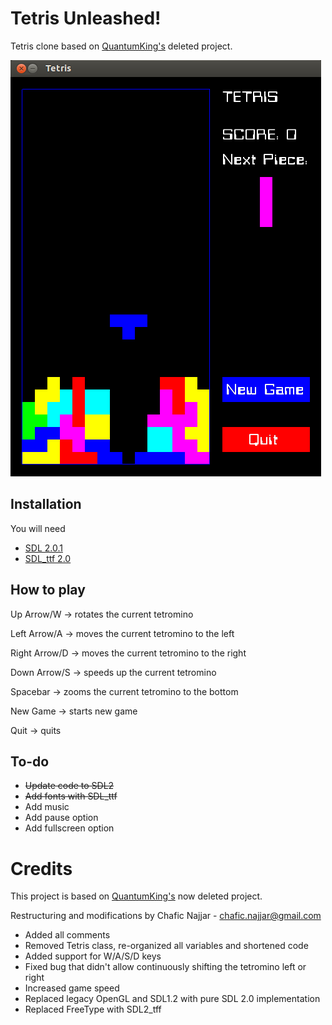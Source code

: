 Tetris Unleashed!
================

Tetris clone based on [QuantumKing's](https://github.com/QuantumKing) deleted project.

![alt text](./screenshots/tetris-unleashed-screenshot.png "Tetris Unleashed!")

## Installation

You will need
+ [SDL 2.0.1](http://www.libsdl.org/)
+ [SDL_ttf 2.0](http://www.libsdl.org/projects/SDL_ttf/)

## How to play

Up Arrow/W      -> rotates the current tetromino

Left Arrow/A    -> moves the current tetromino to the left

Right Arrow/D   -> moves the current tetromino to the right

Down Arrow/S    -> speeds up the current tetromino

Spacebar        -> zooms the current tetromino to the bottom


New Game        -> starts new game

Quit            -> quits

## To-do

+ ~~Update code to SDL2~~
+ ~~Add fonts with SDL_ttf~~
+ Add music
+ Add pause option
+ Add fullscreen option 

# Credits

This project is based on [QuantumKing's](https://github.com/QuantumKing) now deleted project. 

Restructuring and modifications by Chafic Najjar - chafic.najjar@gmail.com
+ Added all comments
+ Removed Tetris class, re-organized all variables and shortened code 
+ Added support for W/A/S/D keys
+ Fixed bug that didn't allow continuously shifting the tetromino left or right
+ Increased game speed
+ Replaced legacy OpenGL and SDL1.2 with pure SDL 2.0 implementation
+ Replaced FreeType with SDL2_tff
